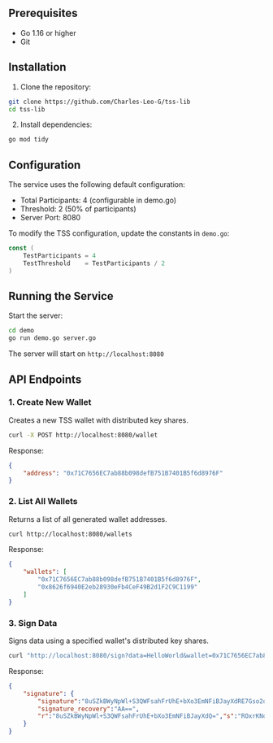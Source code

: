 ## Prerequisites

- Go 1.16 or higher
- Git

## Installation

1. Clone the repository:

```bash
git clone https://github.com/Charles-Leo-G/tss-lib
cd tss-lib
```

2. Install dependencies:

```bash
go mod tidy
```

## Configuration

The service uses the following default configuration:
- Total Participants: 4 (configurable in demo.go)
- Threshold: 2 (50% of participants)
- Server Port: 8080

To modify the TSS configuration, update the constants in `demo.go`:
```go
const (
    TestParticipants = 4
    TestThreshold    = TestParticipants / 2
)
```

## Running the Service

Start the server:
```bash
cd demo
go run demo.go server.go
```

The server will start on `http://localhost:8080`

## API Endpoints

### 1. Create New Wallet
Creates a new TSS wallet with distributed key shares.

```bash
curl -X POST http://localhost:8080/wallet
```

Response:
```json
{
    "address": "0x71C7656EC7ab88b098defB751B7401B5f6d8976F"
}
```

### 2. List All Wallets
Returns a list of all generated wallet addresses.

```bash
curl http://localhost:8080/wallets
```

Response:
```json
{
    "wallets": [
        "0x71C7656EC7ab88b098defB751B7401B5f6d8976F",
        "0x8626f6940E2eb28930eFb4CeF49B2d1F2C9C1199"
    ]
}
```

### 3. Sign Data
Signs data using a specified wallet's distributed key shares.

```bash
curl "http://localhost:8080/sign?data=HelloWorld&wallet=0x71C7656EC7ab88b098defB751B7401B5f6d8976F"
```

Response:
```json
{
    "signature": {
        "signature":"8uSZkBWyNpWl+S3QWFsahFrUhE+bXo3EmNFiBJayXdRE7Gso2q49EZt/PfXEGIhaWhfy1rbwzICayxLpN0v3Pg==",
        "signature_recovery":"AA==",
        "r":"8uSZkBWyNpWl+S3QWFsahFrUhE+bXo3EmNFiBJayXdQ=","s":"ROxrKNquPRGbfz31xBiIWloX8ta28MyAmssS6TdL9z4=","m":"hy5OUM6ZkNiwQTMMR8nd0Rvsa1A66ThqmdqFhOm7EsQ="
    }
}
```